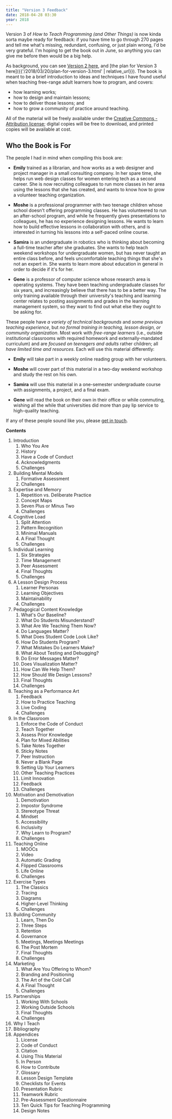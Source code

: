 ```yaml
---
title: "Version 3 Feedback"
date: 2018-04-28 03:30
year: 2018
---
```


Version 3 of *How to Teach Programming (and Other Things)* is now kinda sorta maybe ready for feedback:
if you have time to go through 270 pages and tell me what's missing, redundant, confusing, or just plain wrong,
I'd be very grateful.
I'm hoping to get the book out in June,
so anything you can give me before then would be a big help.

As background,
you can see [Version 2 here](http://third-bit.com/teaching/),
and [the plan for Version 3 here]({{'/2018/03/20/plan-for-version-3.html' | relative_url}}).
The book is meant to be a brief introduction to ideas and techniques I have found useful
when teaching free-range adult learners how to program, and covers:

* how learning works;
* how to design and maintain lessons;
* how to deliver those lessons; and
* how to grow a community of practice around teaching.

All of the material will be freely available under the
[Creative Commons - Attribution license](https://creativecommons.org/licenses/by/4.0/);
digital copies will be free to download,
and printed copies will be available at cost.

## Who the Book is For

The people I had in mind when compiling this book are:

- **Emily** trained as a librarian, and how works as a web designer
  and project manager in a small consulting company.  In her spare
  time, she helps run web design classes for women entering tech as a
  second career.  She is now recruiting colleagues to run more classes
  in her area using the lessons that she has created, and wants to
  know how to grow a volunteer teaching organization.

- **Moshe** is a professional programmer with two teenage children
  whose school doesn't offering programming classes.  He has
  volunteered to run an after-school program, and while he frequently
  gives presentations to colleagues, he has no experience designing
  lessons.  He wants to learn how to build effective lessons in
  collaboration with others, and is interested in turning his lessons
  into a self-paced online course.

- **Samira** is an undergraduate in robotics who is thinking about
  becoming a full-time teacher after she graduates.  She wants to help
  teach weekend workshops for undergraduate women, but has never
  taught an entire class before, and feels uncomfortable teaching
  things that she's not an expert in.  She wants to learn more about
  education in general in order to decide if it's for her.

- **Gene** is a professor of computer science whose research area is
  operating systems.  They have been teaching undergraduate classes
  for six years, and increasingly believe that there has to be a
  better way. The only training available through their university's
  teaching and learning center relates to posting assignments and
  grades in the learning management system, so they want to find out
  what else they ought to be asking for.

These people have *a variety of technical backgrounds*
and *some previous teaching experience*,
but *no formal training in teaching, lesson design, or community organization*.
Most work with *free-range learners*
(i.e., outside institutional classrooms with required homework and externally-mandated curriculum)
and are *focused on teenagers and adults* rather children;
all *have limited time and resources*.
Each will use this material differently:

- **Emily** will take part in a weekly online reading group with her
  volunteers.

- **Moshe** will cover part of this material in a two-day weekend
  workshop and study the rest on his own.

- **Samira** will use this material in a one-semester undergraduate
  course with assignments, a project, and a final exam.

- **Gene** will read the book on their own in their office or while
  commuting, wishing all the while that universities did more than pay
  lip service to high-quality teaching.

If any of these people sound like you,
please [get in touch](mailto:gvwilson@third-bit.com).

**Contents**

1. Introduction
   1. Who You Are
   1. History
   1. Have a Code of Conduct
   1. Acknowledgments
   1. Challenges
1. Building Mental Models
   1. Formative Assessment
   1. Challenges
1. Expertise and Memory
   1. Repetition vs. Deliberate Practice
   1. Concept Maps
   1. Seven Plus or Minus Two
   1. Challenges
1. Cognitive Load
   1. Split Attention
   1. Pattern Recognition
   1. Minimal Manuals
   1. A Final Thought
   1. Challenges
1. Individual Learning
   1. Six Strategies
   1. Time Management
   1. Peer Assessment
   1. Final Thoughts
   1. Challenges
1. A Lesson Design Process
   1. Learner Personas
   1. Learning Objectives
   1. Maintainability
   1. Challenges
1. Pedagogical Content Knowledge
   1. What's Our Baseline?
   1. What Do Students Misunderstand?
   1. What Are We Teaching Them Now?
   1. Do Languages Matter?
   1. What Does Student Code Look Like?
   1. How Do Students Program?
   1. What Mistakes Do Learners Make?
   1. What About Testing and Debugging?
   1. Do Error Messages Matter?
   1. Does Visualization Matter?
   1. How Can We Help Them?
   1. How Should We Design Lessons?
   1. Final Thoughts
   1. Challenges
1. Teaching as a Performance Art
   1. Feedback
   1. How to Practice Teaching
   1. Live Coding
   1. Challenges
1. In the Classroom
   1. Enforce the Code of Conduct
   1. Teach Together
   1. Assess Prior Knowledge
   1. Plan for Mixed Abilities
   1. Take Notes Together
   1. Sticky Notes
   1. Peer Instruction
   1. Never a Blank Page
   1. Setting Up Your Learners
   1. Other Teaching Practices
   1. Limit Innovation
   1. Feedback
   1. Challenges
1. Motivation and Demotivation
   1. Demotivation
   1. Impostor Syndrome
   1. Stereotype Threat
   1. Mindset
   1. Accessibility
   1. Inclusivity
   1. Why Learn to Program?
   1. Challenges
1. Teaching Online
   1. MOOCs
   1. Video
   1. Automatic Grading
   1. Flipped Classrooms
   1. Life Online
   1. Challenges
1. Exercise Types
   1. The Classics
   1. Tracing
   1. Diagrams
   1. Higher-Level Thinking
   1. Challenges
1. Building Community
   1. Learn, Then Do
   1. Three Steps
   1. Retention
   1. Governance
   1. Meetings, Meetings Meetings
   1. The Post Mortem
   1. Final Thoughts
   1. Challenges
1. Marketing
   1. What Are You Offering to Whom?
   1. Branding and Positioning
   1. The Art of the Cold Call
   1. A Final Thought
   1. Challenges
1. Partnerships
   1. Working With Schools
   1. Working Outside Schools
   1. Final Thoughts
   1. Challenges
1. Why I Teach
1. Bibliography
1. Appendices
   1. License
   1. Code of Conduct
   1. Citation
   1. Using This Material
   1. In Person
   1. How to Contribute
   1. Glossary
   1. Lesson Design Template
   1. Checklists for Events
   1. Presentation Rubric
   1. Teamwork Rubric
   1. Pre-Assessment Questionnaire
   1. Ten Quick Tips for Teaching Programming
   1. Design Notes
